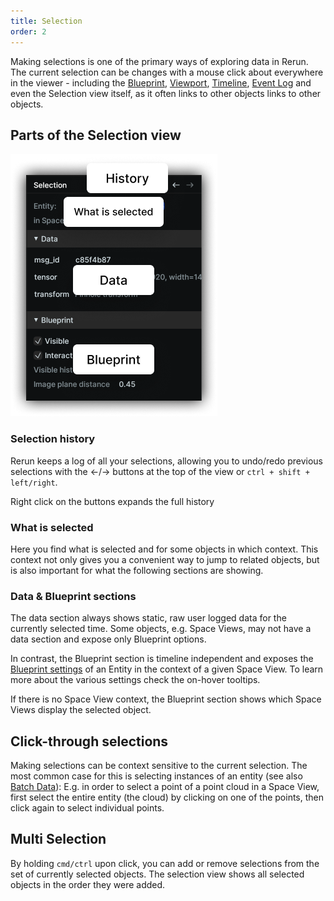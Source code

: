 ```yaml
---
title: Selection
order: 2
---
```


Making selections is one of the primary ways of exploring data in Rerun.
The current selection can be changes with a mouse click about everywhere in the viewer - 
including the [Blueprint](reference/viewer/blueprint.md), [Viewport](reference/viewer/viewport.md),
[Timeline](reference/viewer/timeline.md), [Event Log](reference/viewer/overview.md#event-log)
and even the Selection view itself, as it often links to other objects links to other objects.


Parts of the Selection view
---------------------------

![selection overview](/docs-media/selection-overview.png)

### Selection history
Rerun keeps a log of all your selections, allowing you to undo/redo previous selections
with the ←/→ buttons at the top of the view or `ctrl + shift + left/right`.

Right click on the buttons expands the full history

### What is selected
Here you find what is selected and for some objects in which context.
This context not only gives you a convenient way to jump to related objects,
but is also important for what the following sections are showing.

### Data & Blueprint sections
The data section always shows static, raw user logged data for the currently selected time.
Some objects, e.g. Space Views, may not have a data section and expose only Blueprint options.

In contrast, the Blueprint section is timeline independent and exposes the
[Blueprint settings](reference/concepts/blueprints.md) of an Entity in the context of a given Space View.
To learn more about the various settings check the on-hover tooltips.

If there is no Space View context, the Blueprint section shows which Space Views display the selected object.

Click-through selections
------------------------
Making selections can be context sensitive to the current selection.
The most common case for this is selecting instances of an entity (see also [Batch Data](concepts/batches.md)):
E.g. in order to select a point of a point cloud in a Space View,
first select the entire entity (the cloud) by clicking on one of the points,
then click again to select individual points.

Multi Selection
---------------
By holding `cmd/ctrl` upon click, you can add or remove selections from the set of currently selected objects.
The selection view shows all selected objects in the order they were added.
